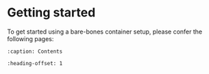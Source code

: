 # Getting started

To get started using a bare-bones container setup, please confer the following pages: 

```{toctree}
:caption: Contents
```
```{include} ../../docs/singularity/hello.md
:heading-offset: 1
```
